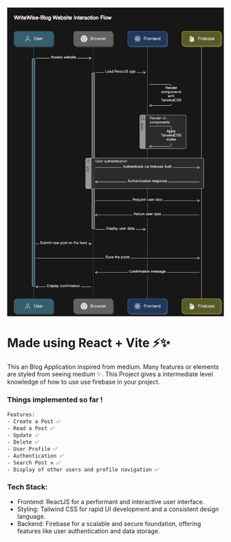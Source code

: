 ![My Image](./public/writewise.png)
# Made using React + Vite ⚡✨

This an Blog Application inspired from medium. Many features or elements are styled from seeing medium ✨.
This Project gives a intermediate level knowledge of how to use use firebase in your project.

### Things implemented so far !
```
Features:
- Create a Post ✅
- Read a Post ✅
- Update ✅
- Delete ✅
- User Profile ✅
- Authentication ✅
- Search Post ⚒ ✅
- Display of other users and profile navigation ✅
```
### Tech Stack:

- Frontend: ReactJS for a performant and interactive user interface.
- Styling: Tailwind CSS for rapid UI development and a consistent design language.
- Backend: Firebase for a scalable and secure foundation, offering features like user authentication and data storage.

